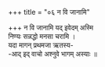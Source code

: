 +++
title = "०६ न वि जानामि"

+++
न वि जानामि यद् इवेदम् अस्मि  
निण्यः सन्नद्धो मनसा चरामि ।  
यदा मागन् प्रथमजा ऋतस्य-  
-आद् इद् वाचो अश्नुवे भागम् अस्याः ॥